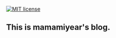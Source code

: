 [![MIT license](https://img.shields.io/badge/mit-license-orange.svg)](http://blog.mamamiyear.me/license)

## This is mamamiyear's blog.